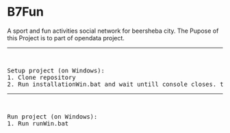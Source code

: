 # B7Fun
A sport and fun activities social network for beersheba city.
The Pupose of this Project is to 
part of opendata project.

<hr/>
<br/>
<pre>
Setup project (on Windows):  
1. Clone repository  
2. Run installationWin.bat and wait untill console closes. then run project  
</pre>

<hr/>
<br/>
<pre>
Run project (on Windows):  
1. Run runWin.bat  
</pre>

